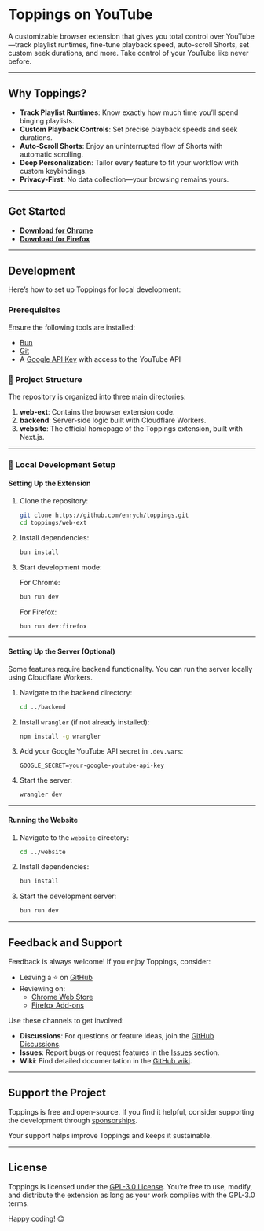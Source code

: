 # Toppings on YouTube

A customizable browser extension that gives you total control over YouTube—track playlist runtimes, fine-tune playback speed, auto-scroll Shorts, set custom seek durations, and more. Take control of your YouTube like never before.

---

## Why Toppings?

- **Track Playlist Runtimes**: Know exactly how much time you’ll spend binging playlists.
- **Custom Playback Controls**: Set precise playback speeds and seek durations.
- **Auto-Scroll Shorts**: Enjoy an uninterrupted flow of Shorts with automatic scrolling.
- **Deep Personalization**: Tailor every feature to fit your workflow with custom keybindings.
- **Privacy-First**: No data collection—your browsing remains yours.

---

## Get Started

- **[Download for Chrome](https://chrome.google.com/webstore/detail/toppings/aemiblppibhggpgijajindcmmomboibl)**
- **[Download for Firefox](https://addons.mozilla.org/en-US/firefox/addon/toppings/)**

---

## Development

Here’s how to set up Toppings for local development:

### Prerequisites

Ensure the following tools are installed:

- [Bun](https://bun.sh/)
- [Git](https://git-scm.com/)
- A [Google API Key](https://console.developers.google.com/) with access to the YouTube API

### 📁 Project Structure

The repository is organized into three main directories:

1. **web-ext**: Contains the browser extension code.
2. **backend**: Server-side logic built with Cloudflare Workers.
3. **website**: The official homepage of the Toppings extension, built with Next.js.

---

### 🏡 Local Development Setup

#### Setting Up the Extension

1. Clone the repository:

   ```bash
   git clone https://github.com/enrych/toppings.git
   cd toppings/web-ext
   ```

2. Install dependencies:

   ```bash
   bun install
   ```

3. Start development mode:

   For Chrome:

   ```bash
   bun run dev
   ```

   For Firefox:

   ```bash
   bun run dev:firefox
   ```

---

#### Setting Up the Server (Optional)

Some features require backend functionality. You can run the server locally using Cloudflare Workers.

1. Navigate to the backend directory:

   ```bash
   cd ../backend
   ```

2. Install `wrangler` (if not already installed):

   ```bash
   npm install -g wrangler
   ```

3. Add your Google YouTube API secret in `.dev.vars`:

   ```env
   GOOGLE_SECRET=your-google-youtube-api-key
   ```

4. Start the server:

   ```bash
   wrangler dev
   ```

---

#### Running the Website

1. Navigate to the `website` directory:

   ```bash
   cd ../website
   ```

2. Install dependencies:

   ```bash
   bun install
   ```

3. Start the development server:

   ```bash
   bun run dev
   ```

---

## Feedback and Support

Feedback is always welcome! If you enjoy Toppings, consider:

- Leaving a ⭐ on [GitHub](https://github.com/enrych/toppings)
- Reviewing on:
  - [Chrome Web Store](https://chrome.google.com/webstore/detail/toppings/aemiblppibhggpgijajindcmmomboibl)
  - [Firefox Add-ons](https://addons.mozilla.org/en-US/firefox/addon/toppings/)

Use these channels to get involved:

- **Discussions**: For questions or feature ideas, join the [GitHub Discussions](https://github.com/enrych/toppings/discussions).
- **Issues**: Report bugs or request features in the [Issues](https://github.com/enrych/toppings/issues) section.
- **Wiki**: Find detailed documentation in the [GitHub wiki](https://github.com/enrych/toppings/wiki).

---

## Support the Project

Toppings is free and open-source. If you find it helpful, consider supporting the development through [sponsorships](https://darhkvoyd.me/sponsor).

Your support helps improve Toppings and keeps it sustainable.

---

## License

Toppings is licensed under the [GPL-3.0 License](./LICENSE). You’re free to use, modify, and distribute the extension as long as your work complies with the GPL-3.0 terms.

Happy coding! 😊
